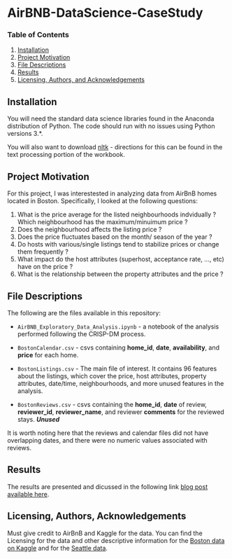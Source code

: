 # AirBNB-DataScience-CaseStudy

### Table of Contents

1. [Installation](#installation)
2. [Project Motivation](#motivation)
3. [File Descriptions](#files)
4. [Results](#results)
5. [Licensing, Authors, and Acknowledgements](#licensing)

## Installation <a name="installation"></a>

You will need the standard data science libraries found in the Anaconda distribution of Python.  The code should run with no issues using Python versions 3.*.  

You will also want to download [nltk](https://www.nltk.org/data.html) - directions for this can be found in the text processing portion of the workbook.

## Project Motivation<a name="motivation"></a>

For this project, I was interestested in analyzing data from AirBnB homes located in Boston.  Specifically, I looked at the following questions:

1. What is the price average for the listed neighbourhoods indvidually ? Which neighbourhood has the maximum/minuimum price ?
1. Does the neighbourhood affects the listing price ?
1. Does the price fluctuates based on the month/ season of the year ? 
1. Do hosts with various/single listings tend to stabilize prices or change them frequently ?
1. What impact do the host attributes (superhost, acceptance rate, ..., etc) have on the price ?
1. What is the relationship between the property attributes and the price ?   


## File Descriptions <a name="files"></a>

The following are the files available in this repository:

* `AirBNB_Exploratory_Data_Analysis.ipynb` - a notebook of the analysis performed following the CRISP-DM process.

* `BostonCalendar.csv` - csvs containing **home_id**, **date**, **availability**, and **price** for each home. 

* `BostonListings.csv` - The main file of interest. It contains 96 features about the listings, which cover the price, host attributes, property attributes, date/time, neighbourhoods, and more unused features in the analysis. 

* `BostonReviews.csv` - csvs containing the **home_id**, **date** of review, **reviewer_id**, **reviewer_name**, and reviewer **comments** for the reviewed stays. ***Unused***

It is worth noting here that the reviews and calendar files did not have overlapping dates, and there were no numeric values associated with reviews.

## Results<a name="results"></a>

The results are presented and dicussed in the following link [blog post available here]().

## Licensing, Authors, Acknowledgements<a name="licensing"></a>

Must give credit to AirBnB and Kaggle for the data.  You can find the Licensing for the data and other descriptive information for the [Boston data on Kaggle](https://www.kaggle.com/airbnb/boston) and for the [Seattle data](https://www.kaggle.com/airbnb/seattle).
